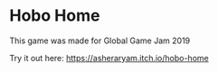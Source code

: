 # Hobo Home

This game was made for Global Game Jam 2019

Try it out here: https://asheraryam.itch.io/hobo-home
